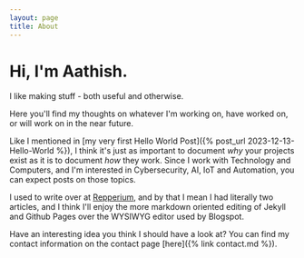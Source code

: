 ```yaml
---
layout: page
title: About
---
```


# Hi, I'm Aathish.

I like making stuff - both useful and otherwise.

Here you'll find my thoughts on whatever I'm working on, have worked on, or will work on in the near future.

Like I mentioned in [my very first Hello World Post]({% post_url 2023-12-13-Hello-World %}), I think it's just as important to document _why_ your projects exist as it is to document _how_ they work. Since I work with Technology and Computers, and I'm interested in Cybersecurity, AI, IoT and Automation, you can expect posts on those topics.

I used to write over at [Repperium](https://repperiumsci.blogspot.com), and by that I mean I had literally two articles, and I think I'll enjoy the more markdown oriented editing of Jekyll and Github Pages over the WYSIWYG editor used by Blogspot.

Have an interesting idea you think I should have a look at? You can find my contact information on the contact page [here]({% link contact.md %}).